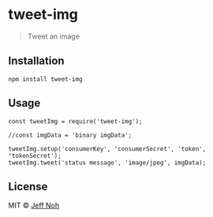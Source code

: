 # tweet-img

> Tweet an image

## Installation

```
npm install tweet-img
```

## Usage
```
const tweetImg = require('tweet-img');

//const imgData = 'binary imgData';

tweetImg.setup('consumerKey', 'consumerSecret', 'token', 'tokenSecret');
tweetImg.tweet('status message', 'image/jpeg', imgData);

```

## License
MIT © [Jeff Noh](jnoh.net)
